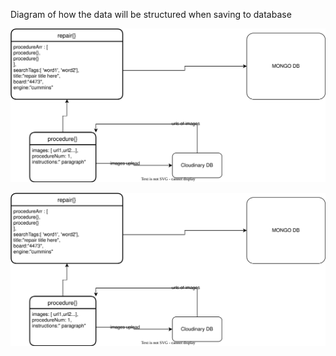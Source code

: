 Diagram of how the data will be structured when saving to database

![repair-reports-data-objects](https://raw.githubusercontent.com/jesusdoza/diagrams/53d7a981f362d25acb0c3388f563eb5d87c0fdb3/repair-reports/Untitled%20Diagram.drawio.svg)

![repair-reports-data-objects](Untitled%20Diagram.drawio.svg)
